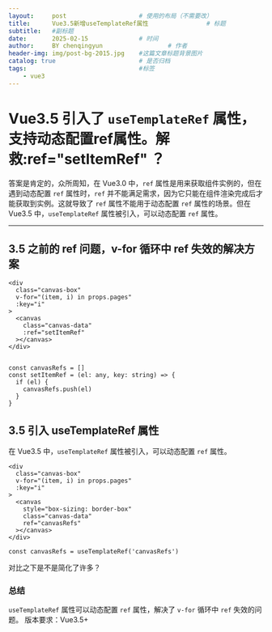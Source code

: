 ```yaml
---
layout:     post   				    # 使用的布局（不需要改）
title:      Vue3.5新增useTemplateRef属性 				# 标题 
subtitle:   #副标题
date:       2025-02-15 				# 时间
author:     BY chenqingyun					# 作者
header-img: img/post-bg-2015.jpg 	#这篇文章标题背景图片
catalog: true 						# 是否归档
tags:								#标签
    - vue3
---
```


# Vue3.5 引入了 `useTemplateRef` 属性，支持动态配置ref属性。解救:ref="setItemRef" ？

答案是肯定的，众所周知，在 Vue3.0 中，`ref` 属性是用来获取组件实例的，但在遇到动态配置 `ref` 属性时，`ref` 并不能满足需求，因为它只能在组件渲染完成后才能获取到实例。这就导致了 `ref` 属性不能用于动态配置 `ref` 属性的场景。但在 Vue3.5 中，`useTemplateRef` 属性被引入，可以动态配置 `ref` 属性。

---

## 3.5 之前的 ref 问题，v-for 循环中 ref 失效的解决方案
```
<div
  class="canvas-box"
  v-for="(item, i) in props.pages"
  :key="i"
>
  <canvas
    class="canvas-data"
    :ref="setItemRef"
  ></canvas>
</div>


const canvasRefs = []
const setItemRef = (el: any, key: string) => {
  if (el) {
    canvasRefs.push(el)
  }
}
  ```
## 3.5 引入 useTemplateRef 属性

在 Vue3.5 中，`useTemplateRef` 属性被引入，可以动态配置 `ref` 属性。

```
<div
  class="canvas-box"
  v-for="(item, i) in props.pages"
  :key="i"
>
  <canvas
    style="box-sizing: border-box"
    class="canvas-data"
    ref="canvasRefs"
  ></canvas>
</div>

const canvasRefs = useTemplateRef('canvasRefs')

```

对比之下是不是简化了许多？

### 总结

`useTemplateRef` 属性可以动态配置 `ref` 属性，解决了 `v-for` 循环中 `ref` 失效的问题。
版本要求：Vue3.5+